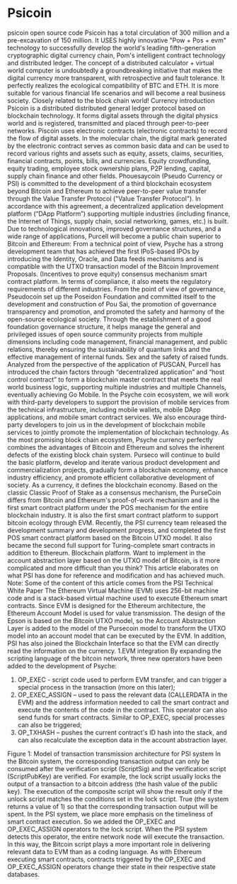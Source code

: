 # Psicoin
psicoin open source code
Psicoin has a total circulation of 300 million and a pre-excavation of 150 million. It USES highly innovative "Pow + Pos + evm" technology to successfully develop the world's leading fifth-generation cryptographic digital currency chain, Pom's intelligent contract technology and distributed ledger. The concept of a distributed calculator + virtual world computer is undoubtedly a groundbreaking initiative that makes the digital currency more transparent, with retrospective and fault tolerance. It perfectly realizes the ecological compatibility of BTC and ETH. It is more suitable for various financial life scenarios and will become a real business society. Closely related to the block chain world!
Currency introduction
Psicoin is a distributed distributed general ledger protocol based on blockchain technology. It forms digital assets through the digital physics world and is registered, transmitted and placed through peer-to-peer networks.
Piscoin uses electronic contracts (electronic contracts) to record the flow of digital assets. In the molecular chain, the digital mark generated by the electronic contract serves as common basic data and can be used to record various rights and assets such as equity, assets, claims, securities, financial contracts, points, bills, and currencies. Equity crowdfunding, equity trading, employee stock ownership plans, P2P lending, capital, supply chain finance and other fields.
Phouesaycoin (Pseudo Currency or PSI) is committed to the development of a third blockchain ecosystem beyond Bitcoin and Ethereum to achieve peer-to-peer value transfer through the Value Transfer Protocol ("Value Transfer Protocol"). In accordance with this agreement, a decentralized application development platform (“DApp Platform”) supporting multiple industries (including finance, the Internet of Things, supply chain, social networking, games, etc.) is built. Due to technological innovations, improved governance structures, and a wide range of applications, Purcell will become a public chain superior to Bitcoin and Ethereum:
From a technical point of view, Psyche has a strong development team that has achieved the first IPoS-based IPOs by introducing the Identity, Oracle, and Data feeds mechanisms and is compatible with the UTXO transaction model of the Bitcoin Improvement Proposals. (Incentives to prove equity) consensus mechanism smart contract platform. In terms of compliance, it also meets the regulatory requirements of different industries.
From the point of view of governance, Pseudocoin set up the Poseidon Foundation and committed itself to the development and construction of Pou Sai, the promotion of governance transparency and promotion, and promoted the safety and harmony of the open-source ecological society. Through the establishment of a good foundation governance structure, it helps manage the general and privileged issues of open source community projects from multiple dimensions including code management, financial management, and public relations, thereby ensuring the sustainability of quantum links and the effective management of internal funds. Sex and the safety of raised funds.
Analyzed from the perspective of the application of PUSCAN, Purcell has introduced the chain factors through “decentralized application” and “host control contract” to form a blockchain master contract that meets the real world business logic, supporting multiple industries and multiple Channels, eventually achieving Go Mobile. In the Psyche coin ecosystem, we will work with third-party developers to support the provision of mobile services from the technical infrastructure, including mobile wallets, mobile DApp applications, and mobile smart contract services. We also encourage third-party developers to join us in the development of blockchain mobile services to jointly promote the implementation of blockchain technology. As the most promising block chain ecosystem, Psyche currency perfectly combines the advantages of Bitcoin and Ethereum and solves the inherent defects of the existing block chain system. Purseco will continue to build the basic platform, develop and iterate various product development and commercialization projects, gradually form a blockchain economy, enhance industry efficiency, and promote efficient collaborative development of society. As a currency, it defines the blockchain economy.
Based on the classic Classic Proof of Stake as a consensus mechanism, the PurseCoin differs from Bitcoin and Ethereum's proof-of-work mechanism and is the first smart contract platform under the POS mechanism for the entire blockchain industry. It is also the first smart contract platform to support bitcoin ecology through EVM.
Recently, the PSI currency team released the development summary and development progress, and completed the first POS smart contract platform based on the Bitcoin UTXO model. It also became the second full support for Turing-complete smart contracts in addition to Ethereum. Blockchain platform. Want to implement in the account abstraction layer based on the UTXO model of Bitcoin, is it more complicated and more difficult than you think? This article elaborates on what PSI has done for reference and modification and has achieved much.
Note: Some of the content of this article comes from the PSI Technical White Paper
The Ethereum Virtual Machine (EVM) uses 256-bit machine code and is a stack-based virtual machine used to execute Ethereum smart contracts. Since EVM is designed for the Ethereum architecture, the Ethereum Account Model is used for value transmission. The design of the Epson is based on the Bitcoin UTXO model, so the Account Abstraction Layer is added to the model of the Pursecoin model to transform the UTXO model into an account model that can be executed by the EVM. In addition, PSI has also joined the Blockchain Interface so that the EVM can directly read the information on the currency.
1.EVM integration
By expanding the scripting language of the bitcoin network, three new operators have been added to the development of Psyche:
1. OP_EXEC - script code used to perform EVM transfer, and can trigger a special process in the transaction (more on this later);
2. OP_EXEC_ASSIGN – used to pass the relevant data (CALLERDATA in the EVM) and the address information needed to call the smart contract and execute the contents of the code in the contract. This operator can also send funds for smart contracts. Similar to OP_EXEC, special processes can also be triggered;
3. OP_TXHASH – pushes the current contract's ID hash into the stack, and can also recalculate the exception data in the account abstraction layer.

Figure 1: Model of transaction transmission architecture for PSI system
In the Bitcoin system, the corresponding transaction output can only be consumed after the verification script (ScriptSig) and the verification script (ScriptPubKey) are verified. For example, the lock script usually locks the output of a transaction to a bitcoin address (the hash value of the public key). The execution of the composite script will show the result only if the unlock script matches the conditions set in the lock script. True (the system returns a value of 1) so that the corresponding transaction output will be spent.
In the PSI system, we place more emphasis on the timeliness of smart contract execution. So we added the OP_EXEC and OP_EXEC_ASSIGN operators to the lock script. When the PSI system detects this operator, the entire network node will execute the transaction. In this way, the Bitcoin script plays a more important role in delivering relevant data to EVM than as a coding language. As with Ethereum executing smart contracts, contracts triggered by the OP_EXEC and OP_EXEC_ASSIGN operators change their state in their respective state databases.
